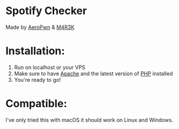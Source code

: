 # Spotify Checker
Made by [AeroPwn](https://twitter.com/AeroPwn) & [M4R3K](https://twitter.com/VesVesely)

# Installation:
1. Run on localhost or your VPS
2. Make sure to have [Apache](https://httpd.apache.org/) and the latest version of [PHP](http://www.php.net/) installed
3. You're ready to go!

# Compatible:
I've only tried this with macOS it should work on Linux and Windows.
